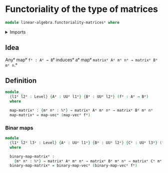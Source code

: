 # Functoriality of the type of matrices

```agda
module linear-algebra.functoriality-matricesᵉ where
```

<details><summary>Imports</summary>

```agda
open import elementary-number-theory.natural-numbersᵉ

open import foundation.universe-levelsᵉ

open import linear-algebra.functoriality-vectorsᵉ
open import linear-algebra.matricesᵉ
```

</details>

## Idea

Anyᵉ mapᵉ `fᵉ : Aᵉ → B`ᵉ inducesᵉ aᵉ mapᵉ `matrixᵉ Aᵉ mᵉ nᵉ → matrixᵉ Bᵉ mᵉ n`.ᵉ

## Definition

```agda
module _
  {l1ᵉ l2ᵉ : Level} {Aᵉ : UUᵉ l1ᵉ} {Bᵉ : UUᵉ l2ᵉ} (fᵉ : Aᵉ → Bᵉ)
  where

  map-matrixᵉ : {mᵉ nᵉ : ℕᵉ} → matrixᵉ Aᵉ mᵉ nᵉ → matrixᵉ Bᵉ mᵉ nᵉ
  map-matrixᵉ = map-vecᵉ (map-vecᵉ fᵉ)
```

### Binar maps

```agda
module _
  {l1ᵉ l2ᵉ l3ᵉ : Level} {Aᵉ : UUᵉ l1ᵉ} {Bᵉ : UUᵉ l2ᵉ} {Cᵉ : UUᵉ l3ᵉ} (fᵉ : Aᵉ → Bᵉ → Cᵉ)
  where

  binary-map-matrixᵉ :
    {mᵉ nᵉ : ℕᵉ} → matrixᵉ Aᵉ mᵉ nᵉ → matrixᵉ Bᵉ mᵉ nᵉ → matrixᵉ Cᵉ mᵉ nᵉ
  binary-map-matrixᵉ = binary-map-vecᵉ (binary-map-vecᵉ fᵉ)
```